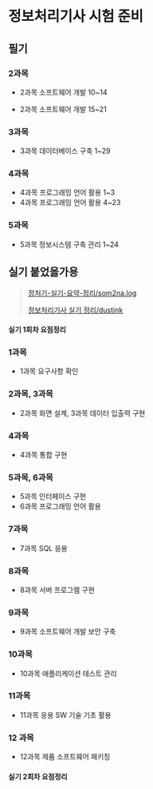 # 정보처리기사 시험 준비

## 필기

### 2과목

- 2과목 소프트웨어 개발 10~14

- 2과목 소프트웨어 개발 15~21

### 3과목

- 3과목 데이터베이스 구축 1~29

### 4과목

- 4과목 프로그래밍 언어 활용 1~3
- 4과목 프로그래밍 언어 활용 4~23

### 5과목

- 5과목 정보시스템 구축 관리 1~24

## 실기 붙었을가용

> [정처기-실기-요약-정리/som2na.log](https://velog.io/@dlsdk2526/%EC%A0%95%EC%B2%98%EA%B8%B0-%EC%8B%A4%EA%B8%B0-%EC%9A%94%EC%95%BD-1-%EC%9A%94%EA%B5%AC%EC%82%AC%ED%95%AD-%ED%99%95%EC%9D%B8)
>
> [정보처리기사 실기 정리/dustink](https://dustink.tistory.com/149)

#### 실기 1회차 요점정리 

### 1과목

- 1과목 요구사항 확인


### 2과목, 3과목

- 2과목 화면 설계, 3과목 데이터 입출력 구현

### 4과목

- 4과목 통합 구현

### 5과목, 6과목

- 5과목 인터페이스 구현
- 6과목 프로그래밍 언어 활용

### 7과목

- 7과목 SQL 응용

### 8과목

- 8과목 서버 프로그램 구현

### 9과목

- 9과목 소프트웨어 개발 보안 구축

### 10과목

- 10과목 애플리케이션 테스트 관리

### 11과목

- 11과목 응용 SW 기술 기초 활용

### 12 과목

- 12과목 제품 소프트웨어 패키징

#### 실기 2회차 요점정리

